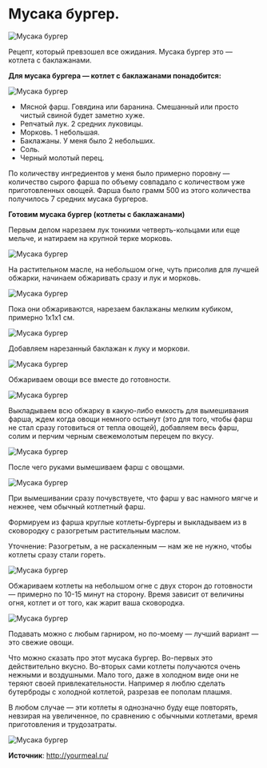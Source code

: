 # Мусака бургер.

![Мусака бургер](/images/Kulinar/Second/musaka-burger_1.jpg 'Мусака бургер')

Рецепт, который превзошел все ожидания. Мусака бургер это — котлета с баклажанами.

**Для мусака бургера — котлет с баклажанами понадобится:**

![Мусака бургер](/images/Kulinar/Second/musaka-burger_2.jpg 'Мусака бургер')

- Мясной фарш. Говядина или баранина. Смешанный или просто чистый свиной будет заметно хуже.
- Репчатый лук. 2 средних луковицы.
- Морковь. 1 небольшая.
- Баклажаны. У меня было 2 небольших.
- Соль.
- Черный молотый перец.

По количеству ингредиентов у меня было примерно поровну — количество сырого фарша по объему совпадало с количеством уже приготовленных овощей. Фарша было грамм 500 из этого количества получилось 7 средних мусака бургеров.

**Готовим мусака бургер (котлеты с баклажанами)**

Первым делом нарезаем лук тонкими четверть-кольцами или еще мельче, и натираем на крупной терке морковь.

![Мусака бургер](/images/Kulinar/Second/musaka-burger_3.jpg 'Мусака бургер')

На растительном масле, на небольшом огне, чуть присолив для лучшей обжарки, начинаем обжаривать сразу и лук и морковь.

![Мусака бургер](/images/Kulinar/Second/musaka-burger_4.jpg 'Мусака бургер')

Пока они обжариваются, нарезаем баклажаны мелким кубиком, примерно 1х1х1 см.

![Мусака бургер](/images/Kulinar/Second/musaka-burger_5.jpg 'Мусака бургер')

Добавляем нарезанный баклажан к луку и моркови.

![Мусака бургер](/images/Kulinar/Second/musaka-burger_6.jpg 'Мусака бургер')

Обжариваем овощи все вместе до готовности.

![Мусака бургер](/images/Kulinar/Second/musaka-burger_7.jpg 'Мусака бургер')

Выкладываем всю обжарку в какую-либо емкость для вымешивания фарша, ждем когда овощи немного остынут (это для того, чтобы фарш не стал сразу готовиться от тепла овощей), добавляем весь фарш, солим и перчим черным свежемолотым перецем по вкусу.

![Мусака бургер](/images/Kulinar/Second/musaka-burger_8.jpg 'Мусака бургер')

После чего руками вымешиваем фарш с овощами.

![Мусака бургер](/images/Kulinar/Second/musaka-burger_9.jpg 'Мусака бургер')

При вымешивании сразу почувствуете, что фарш у вас намного мягче и нежнее, чем обычный котлетный фарш.

Формируем из фарша круглые котлеты-бургеры и выкладываем из в сковородку с разогретым растительным маслом.

Уточнение: Разогретым, а не раскаленным — нам же не нужно, чтобы котлеты сразу стали гореть.

![Мусака бургер](/images/Kulinar/Second/musaka-burger_10.jpg 'Мусака бургер')

Обжариваем котлеты на небольшом огне с двух сторон до готовности — примерно по 10-15 минут на сторону. Время зависит от величины огня, котлет и от того, как жарит ваша сковородка.

![Мусака бургер](/images/Kulinar/Second/musaka-burger_11.jpg 'Мусака бургер')

Подавать можно с любым гарниром, но по-моему — лучший вариант — это свежие овощи.

Что можно сказать про этот мусака бургер. Во-первых это действительно вкусно. Во-вторых сами котлеты получаются очень нежными и воздушными. Мало того, даже в холодном виде они не теряют своей привлекательности. Например я люблю сделать бутерброды с холодной котлетой, разрезав ее пополам плашмя.

В любом случае — эти котлеты я однозначно буду еще повторять, невзирая на увеличенное, по сравнению с обычными котлетами, время приготовления и трудозатраты.

![Мусака бургер](/images/Kulinar/Second/musaka-burger_12.jpg 'Мусака бургер')

**Источник**: http://yourmeal.ru/
